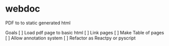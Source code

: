 # webdoc
PDF to to static generated html 

Goals
[ ] Load pdf page to basic html
[ ] Link pages
[ ] Make Table of pages
[ ] Allow annotation system
[ ] Refactor as Reactpy or pyscript
